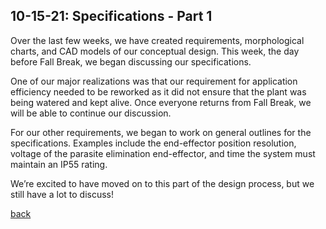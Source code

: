 ## 10-15-21: Specifications - Part 1

Over the last few weeks, we have created requirements, morphological charts, and CAD models of our conceptual design. This week, the day before Fall Break, we began discussing our specifications. 
 
One of our major realizations was that our requirement for application efficiency needed to be reworked as it did not ensure that the plant was being watered and kept alive. Once everyone returns from Fall Break, we will be able to continue our discussion. 
 
For our other requirements, we began to work on general outlines for the specifications. Examples include the end-effector position resolution, voltage of the parasite elimination end-effector, and time the system must maintain an IP55 rating. 
 
We’re excited to have moved on to this part of the design process, but we still have a lot to discuss! 


[back](./..)
